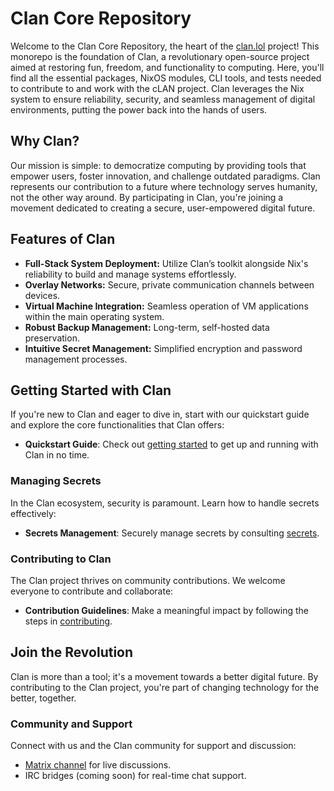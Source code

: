 # Clan Core Repository

Welcome to the Clan Core Repository, the heart of the [clan.lol](https://clan.lol/) project! This monorepo is the foundation of Clan, a revolutionary open-source project aimed at restoring fun, freedom, and functionality to computing. Here, you'll find all the essential packages, NixOS modules, CLI tools, and tests needed to contribute to and work with the cLAN project. Clan leverages the Nix system to ensure reliability, security, and seamless management of digital environments, putting the power back into the hands of users.

## Why Clan?

Our mission is simple: to democratize computing by providing tools that empower users, foster innovation, and challenge outdated paradigms. Clan represents our contribution to a future where technology serves humanity, not the other way around. By participating in Clan, you're joining a movement dedicated to creating a secure, user-empowered digital future.

## Features of Clan

- **Full-Stack System Deployment:** Utilize Clan’s toolkit alongside Nix's reliability to build and manage systems effortlessly.
- **Overlay Networks:** Secure, private communication channels between devices.
- **Virtual Machine Integration:** Seamless operation of VM applications within the main operating system.
- **Robust Backup Management:** Long-term, self-hosted data preservation.
- **Intuitive Secret Management:** Simplified encryption and password management processes.

## Getting Started with Clan

If you're new to Clan and eager to dive in, start with our quickstart guide and explore the core functionalities that Clan offers:

- **Quickstart Guide**: Check out [getting started](https://docs.clan.lol/#starting-with-a-new-clan-project)<!-- [docs/site/index.md](docs/site/index.md) --> to get up and running with Clan in no time.

### Managing Secrets

In the Clan ecosystem, security is paramount. Learn how to handle secrets effectively:

- **Secrets Management**: Securely manage secrets by consulting [secrets](https://docs.clan.lol/getting-started/secrets/)<!-- [secrets.md](docs/site/getting-started/secrets.md) -->.

### Contributing to Clan

The Clan project thrives on community contributions. We welcome everyone to contribute and collaborate:

- **Contribution Guidelines**: Make a meaningful impact by following the steps in [contributing](https://docs.clan.lol/contributing/contributing/)<!-- [contributing.md](docs/CONTRIBUTING.md) -->.

## Join the Revolution

Clan is more than a tool; it's a movement towards a better digital future. By contributing to the Clan project, you're part of changing technology for the better, together.

### Community and Support

Connect with us and the Clan community for support and discussion:

- [Matrix channel](https://matrix.to/#/#clan:lassul.us) for live discussions.
- IRC bridges (coming soon) for real-time chat support.

